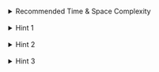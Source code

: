 <br>
<details class="hint-accordion">  
    <summary>Recommended Time & Space Complexity</summary>
    <p>
    You should aim for a solution as good or better than <code>O(n)</code> time and <code>O(n)</code> space, where <code>n</code> is the length of the given list.
    </p>
</details>

<br>
<details class="hint-accordion">  
    <summary>Hint 1</summary>
    <p>
    There is an extra random pointer for each node, and unlike the next pointer, which points to the next node, the random pointer can point to any random node in the list. A deep copy is meant to create completely separate nodes occupying different memory. Why can't we build a new list while iterating through the original list?
    </p>
</details>

<br>
<details class="hint-accordion">  
    <summary>Hint 2</summary>
    <p>
    Because, while iterating through the list, when we encounter a node and create a copy of it, we can't immediately assign the random pointer's address. This is because the random pointer might point to a node that has not yet been created. To solve this, we can first create copies of all the nodes in one iteration. However, we still can't directly assign the random pointers since we don't have the addresses of the copies of those random pointers. Can you think of a data structure to store this information? Maybe a hash data structure could help.
    </p>
</details>

<br>
<details class="hint-accordion">  
    <summary>Hint 3</summary>
    <p>
    We can use a hash data structure, such as a hash map, which takes <code>O(1)</code> time to retrieve data. This can help by mapping the original nodes to their corresponding copies. This way, we can easily retrieve the copy of any node and assign the random pointers in a subsequent pass after creating copies of all nodes in the first pass.
    </p>
</details>
